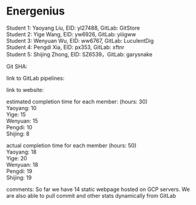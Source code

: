 # Energenius

Student 1: Yaoyang Liu, EID: yl27488, GitLab: GitStore<br/>
Student 2: Yige Wang, EID: yw6926, GitLab: yiiigww<br/>
Student 3: Wenyuan Wu, EID: ww6767, GitLab: LuculentDig<br/>
Student 4: Pengdi Xia, EID: px353, GitLab: xftnr<br/>
Student 5: Shijing Zhong, EID: SZ6539，GitLab: garysnake<br/>

Git SHA: 

link to GitLab pipelines: 

link to website: 

estimated completion time for each member: (hours: 30)<br/>
Yaoyang: 10<br/>
Yige: 15<br/>
Wenyuan: 15<br/>
Pengdi: 10<br/>
Shijing: 8<br/>

actual completion time for each member (hours: 50)<br/>
Yaoyang: 18<br/>
Yige: 20<br/>
Wenyuan: 18<br/>
Pengdi: 19<br/>
Shijing: 19<br/>

comments: So far we have 14 static webpage hosted on GCP servers. We are also able to pull commit and other stats dynamically from GitLab